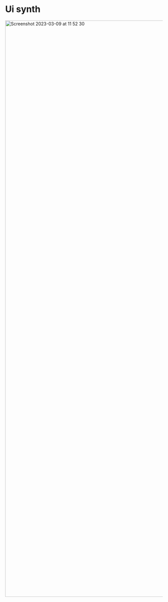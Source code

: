 # Ui synth

<img width="1840" alt="Screenshot 2023-03-09 at 11 52 30" src="https://user-images.githubusercontent.com/61964090/223912409-3e5a7d92-32ab-42ba-ab2f-bbe98f4e2b4e.png">

